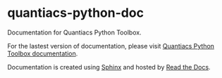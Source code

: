 # quantiacs-python-doc
Documentation for Quantiacs Python Toolbox.

For the lastest version of documentation, please visit [Quantiacs Python Toolbox documentation](http://quantiacs-python-toolbox-documentation.readthedocs.io/en/latest/).

Documentation is created using [Sphinx](http://www.sphinx-doc.org/en/stable/) and hosted by [Read the Docs](https://readthedocs.org/).
